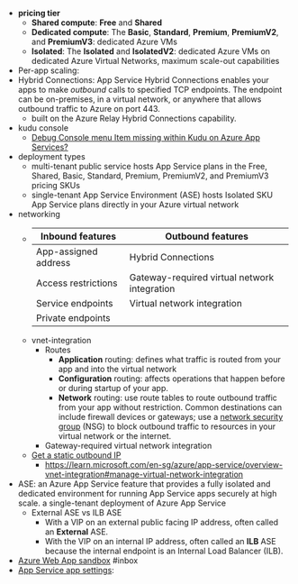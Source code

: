 - **pricing tier**
	- **Shared compute**: **Free** and **Shared**
	- **Dedicated compute**: The **Basic**, **Standard**, **Premium**, **PremiumV2**, and **PremiumV3**: dedicated Azure VMs
	- **Isolated**: The **Isolated** and **IsolatedV2**: dedicated Azure VMs on dedicated Azure Virtual Networks, maximum scale-out capabilities
- Per-app scaling:
- Hybrid Connections: App Service Hybrid Connections enables your apps to make *outbound* calls to specified TCP endpoints. The endpoint can be on-premises, in a virtual network, or anywhere that allows outbound traffic to Azure on port 443.
	- built on the Azure Relay Hybrid Connections capability.
- kudu console
	- [Debug Console menu Item missing within Kudu on Azure App Services?](https://stackoverflow.com/questions/76507412/debug-console-menu-item-missing-within-kudu-on-azure-app-services)
- deployment types
	- multi-tenant public service hosts App Service plans in the Free, Shared, Basic, Standard, Premium, PremiumV2, and PremiumV3 pricing SKUs
	- single-tenant App Service Environment (ASE) hosts Isolated SKU App Service plans directly in your Azure virtual network
- networking
	- <table aria-label="Table 1" class="table table-sm">
	  <thead>
	  <tr>
	  <th>Inbound features</th>
	  <th>Outbound features</th>
	  </tr>
	  </thead>
	  <tbody>
	  <tr>
	  <td>App-assigned address</td>
	  <td>Hybrid Connections</td>
	  </tr>
	  <tr>
	  <td>Access restrictions</td>
	  <td>Gateway-required virtual network integration</td>
	  </tr>
	  <tr>
	  <td>Service endpoints</td>
	  <td>Virtual network integration</td>
	  </tr>
	  <tr>
	  <td>Private endpoints</td>
	  <td></td>
	  </tr>
	  </tbody>
	  </table>
	- vnet-integration
		- Routes
			- **Application** routing: defines what traffic is routed from your app and into the virtual network
			- **Configuration** routing: affects operations that happen before or during startup of your app.
			- **Network** routing: use route tables to route outbound traffic from your app without restriction. Common destinations can include firewall devices or gateways; use a [network security group](https://learn.microsoft.com/en-sg/azure/virtual-network/network-security-groups-overview) (NSG) to block outbound traffic to resources in your virtual network or the internet.
		- Gateway-required virtual network integration
	- [Get a static outbound IP](https://learn.microsoft.com/en-sg/azure/app-service/overview-inbound-outbound-ips#get-a-static-outbound-ip)
		- https://learn.microsoft.com/en-sg/azure/app-service/overview-vnet-integration#manage-virtual-network-integration
- ASE:  an Azure App Service feature that provides a fully isolated and dedicated environment for running App Service apps securely at high scale. a single-tenant deployment of Azure App Service
	- External ASE vs ILB ASE
		- With a VIP on an external public facing IP address, often called an **External** ASE.
		- With the VIP on an internal IP address, often called an **ILB** ASE because the internal endpoint is an Internal Load Balancer (ILB).
- [Azure Web App sandbox](https://github.com/projectkudu/kudu/wiki/Azure-Web-App-sandbox#app-service-plans-and-sandbox-limits) #inbox
- [App Service app settings](https://learn.microsoft.com/en-us/azure/app-service/configure-common?tabs=portal):